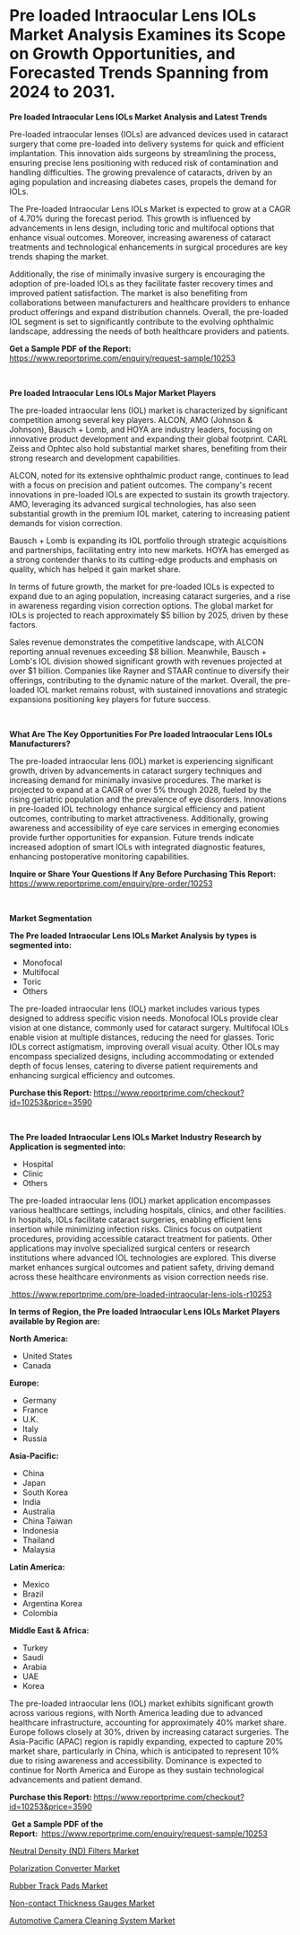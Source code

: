 <p><h1>Pre loaded Intraocular Lens IOLs Market Analysis Examines its Scope on Growth Opportunities, and Forecasted Trends Spanning from 2024 to 2031.</h1></p><p><strong>Pre loaded Intraocular Lens IOLs Market Analysis and Latest Trends</strong></p>
<p><p>Pre-loaded intraocular lenses (IOLs) are advanced devices used in cataract surgery that come pre-loaded into delivery systems for quick and efficient implantation. This innovation aids surgeons by streamlining the process, ensuring precise lens positioning with reduced risk of contamination and handling difficulties. The growing prevalence of cataracts, driven by an aging population and increasing diabetes cases, propels the demand for IOLs.</p><p>The Pre-loaded Intraocular Lens IOLs Market is expected to grow at a CAGR of 4.70% during the forecast period. This growth is influenced by advancements in lens design, including toric and multifocal options that enhance visual outcomes. Moreover, increasing awareness of cataract treatments and technological enhancements in surgical procedures are key trends shaping the market. </p><p>Additionally, the rise of minimally invasive surgery is encouraging the adoption of pre-loaded IOLs as they facilitate faster recovery times and improved patient satisfaction. The market is also benefiting from collaborations between manufacturers and healthcare providers to enhance product offerings and expand distribution channels. Overall, the pre-loaded IOL segment is set to significantly contribute to the evolving ophthalmic landscape, addressing the needs of both healthcare providers and patients.</p></p>
<p><strong>Get a Sample PDF of the Report:&nbsp;</strong> <a href="https://www.reportprime.com/enquiry/request-sample/10253">https://www.reportprime.com/enquiry/request-sample/10253</a></p>
<p>&nbsp;</p>
<p><strong>Pre loaded Intraocular Lens IOLs Major Market Players</strong></p>
<p><p>The pre-loaded intraocular lens (IOL) market is characterized by significant competition among several key players. ALCON, AMO (Johnson & Johnson), Bausch + Lomb, and HOYA are industry leaders, focusing on innovative product development and expanding their global footprint. CARL Zeiss and Ophtec also hold substantial market shares, benefiting from their strong research and development capabilities.</p><p>ALCON, noted for its extensive ophthalmic product range, continues to lead with a focus on precision and patient outcomes. The company's recent innovations in pre-loaded IOLs are expected to sustain its growth trajectory. AMO, leveraging its advanced surgical technologies, has also seen substantial growth in the premium IOL market, catering to increasing patient demands for vision correction.</p><p>Bausch + Lomb is expanding its IOL portfolio through strategic acquisitions and partnerships, facilitating entry into new markets. HOYA has emerged as a strong contender thanks to its cutting-edge products and emphasis on quality, which has helped it gain market share.</p><p>In terms of future growth, the market for pre-loaded IOLs is expected to expand due to an aging population, increasing cataract surgeries, and a rise in awareness regarding vision correction options. The global market for IOLs is projected to reach approximately $5 billion by 2025, driven by these factors.</p><p>Sales revenue demonstrates the competitive landscape, with ALCON reporting annual revenues exceeding $8 billion. Meanwhile, Bausch + Lomb's IOL division showed significant growth with revenues projected at over $1 billion. Companies like Rayner and STAAR continue to diversify their offerings, contributing to the dynamic nature of the market. Overall, the pre-loaded IOL market remains robust, with sustained innovations and strategic expansions positioning key players for future success.</p></p>
<p>&nbsp;</p>
<p><strong>What Are The Key Opportunities For Pre loaded Intraocular Lens IOLs Manufacturers?</strong></p>
<p><p>The pre-loaded intraocular lens (IOL) market is experiencing significant growth, driven by advancements in cataract surgery techniques and increasing demand for minimally invasive procedures. The market is projected to expand at a CAGR of over 5% through 2028, fueled by the rising geriatric population and the prevalence of eye disorders. Innovations in pre-loaded IOL technology enhance surgical efficiency and patient outcomes, contributing to market attractiveness. Additionally, growing awareness and accessibility of eye care services in emerging economies provide further opportunities for expansion. Future trends indicate increased adoption of smart IOLs with integrated diagnostic features, enhancing postoperative monitoring capabilities.</p></p>
<p><strong>Inquire or Share Your Questions If Any Before Purchasing This Report:</strong> <a href="https://www.reportprime.com/enquiry/pre-order/10253">https://www.reportprime.com/enquiry/pre-order/10253</a></p>
<p>&nbsp;</p>
<p><strong>Market Segmentation</strong></p>
<p><strong>The Pre loaded Intraocular Lens IOLs Market Analysis by types is segmented into:</strong></p>
<p><ul><li>Monofocal</li><li>Multifocal</li><li>Toric</li><li>Others</li></ul></p>
<p><p>The pre-loaded intraocular lens (IOL) market includes various types designed to address specific vision needs. Monofocal IOLs provide clear vision at one distance, commonly used for cataract surgery. Multifocal IOLs enable vision at multiple distances, reducing the need for glasses. Toric IOLs correct astigmatism, improving overall visual acuity. Other IOLs may encompass specialized designs, including accommodating or extended depth of focus lenses, catering to diverse patient requirements and enhancing surgical efficiency and outcomes.</p></p>
<p><strong>Purchase this Report:&nbsp;</strong><a href="https://www.reportprime.com/checkout?id=10253&price=3590">https://www.reportprime.com/checkout?id=10253&price=3590</a></p>
<p>&nbsp;</p>
<p><strong>The Pre loaded Intraocular Lens IOLs Market Industry Research by Application is segmented into:</strong></p>
<p><ul><li>Hospital</li><li>Clinic</li><li>Others</li></ul></p>
<p><p>The pre-loaded intraocular lens (IOL) market application encompasses various healthcare settings, including hospitals, clinics, and other facilities. In hospitals, IOLs facilitate cataract surgeries, enabling efficient lens insertion while minimizing infection risks. Clinics focus on outpatient procedures, providing accessible cataract treatment for patients. Other applications may involve specialized surgical centers or research institutions where advanced IOL technologies are explored. This diverse market enhances surgical outcomes and patient safety, driving demand across these healthcare environments as vision correction needs rise.</p></p>
<p><a href="https://www.reportprime.com/pre-loaded-intraocular-lens-iols-r10253">&nbsp;https://www.reportprime.com/pre-loaded-intraocular-lens-iols-r10253</a></p>
<p><strong>In terms of Region, the Pre loaded Intraocular Lens IOLs Market Players available by Region are:</strong></p>
<p>
    <p> <strong> North America: </strong>
        <ul>
            <li>United States</li>
            <li>Canada</li>
        </ul>
        </p> 
    <p> <strong> Europe: </strong>
        <ul>
            <li>Germany</li>
            <li>France</li>
            <li>U.K.</li>
            <li>Italy</li>
            <li>Russia</li>
        </ul>
        </p> 
    <p> <strong> Asia-Pacific: </strong>
        <ul>
            <li>China</li>
            <li>Japan</li>
            <li>South Korea</li>
            <li>India</li>
            <li>Australia</li>
            <li>China Taiwan</li>
            <li>Indonesia</li>
            <li>Thailand</li>
            <li>Malaysia</li>
        </ul>
        </p> 
    <p> <strong> Latin America: </strong>
        <ul>
            <li>Mexico</li>
            <li>Brazil</li>
            <li>Argentina Korea</li>
            <li>Colombia</li>
        </ul>
        </p> 
    <p> <strong> Middle East & Africa: </strong>
        <ul>
            <li>Turkey</li>
            <li>Saudi</li>
            <li>Arabia</li>
            <li>UAE</li>
            <li>Korea</li>
        </ul>
    </p>
    </p>
<p><p>The pre-loaded intraocular lens (IOL) market exhibits significant growth across various regions, with North America leading due to advanced healthcare infrastructure, accounting for approximately 40% market share. Europe follows closely at 30%, driven by increasing cataract surgeries. The Asia-Pacific (APAC) region is rapidly expanding, expected to capture 20% market share, particularly in China, which is anticipated to represent 10% due to rising awareness and accessibility. Dominance is expected to continue for North America and Europe as they sustain technological advancements and patient demand.</p></p>
<p><strong>Purchase this Report: </strong><a href="https://www.reportprime.com/checkout?id=10253&price=3590">https://www.reportprime.com/checkout?id=10253&price=3590</a></p>
<p>&nbsp;<strong>Get a Sample PDF of the Report:&nbsp;&nbsp;</strong><a href="https://www.reportprime.com/enquiry/request-sample/10253">https://www.reportprime.com/enquiry/request-sample/10253</a></p>
<p><strong></strong></p>
<p><p><a href="https://issuu.com/reportprime-2/docs/neutral-density-nd-filters-market-s_cc310f923e7903">Neutral Density (ND) Filters Market</a></p><p><a href="https://issuu.com/reportprime-2/docs/polarization-converter-market-size-_6b50709dd05803">Polarization Converter Market</a></p><p><a href="https://www.linkedin.com/pulse/how-regions-adapting-rubber-track-pads-market-global-trends-overview-rkswe?trackingId=fizhgpliQRyIjEMyknpCww%3D%3D">Rubber Track Pads Market</a></p><p><a href="https://medium.com/@karinaokon70/the-market-study-covers-the-non-contact-thickness-gauges-market-across-various-segments-feb4ab9cbf44">Non-contact Thickness Gauges Market</a></p><p><a href="https://www.linkedin.com/pulse/evaluating-global-automotive-camera-cleaning-system-market-mcage?trackingId=4q2wfXy%2BShK%2Bb%2BIADwBgDQ%3D%3D">Automotive Camera Cleaning System Market</a></p></p>